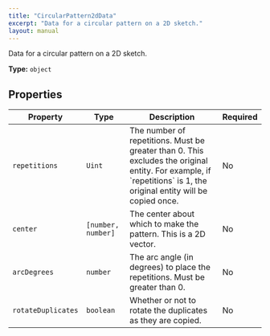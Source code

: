 ```yaml
---
title: "CircularPattern2dData"
excerpt: "Data for a circular pattern on a 2D sketch."
layout: manual
---
```


Data for a circular pattern on a 2D sketch.

**Type:** `object`






## Properties

| Property | Type | Description | Required |
|----------|------|-------------|----------|
| `repetitions` |`Uint`| The number of repetitions. Must be greater than 0. This excludes the original entity. For example, if &#x60;repetitions&#x60; is 1, the original entity will be copied once. | No |
| `center` |`[number, number]`| The center about which to make the pattern. This is a 2D vector. | No |
| `arcDegrees` |`number`| The arc angle (in degrees) to place the repetitions. Must be greater than 0. | No |
| `rotateDuplicates` |`boolean`| Whether or not to rotate the duplicates as they are copied. | No |


